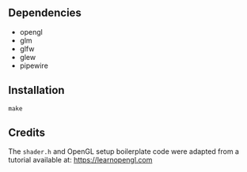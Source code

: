## Dependencies
- opengl
- glm
- glfw
- glew
- pipewire

## Installation
```make```

## Credits
The `shader.h` and OpenGL setup boilerplate code were adapted from a tutorial available at: https://learnopengl.com
